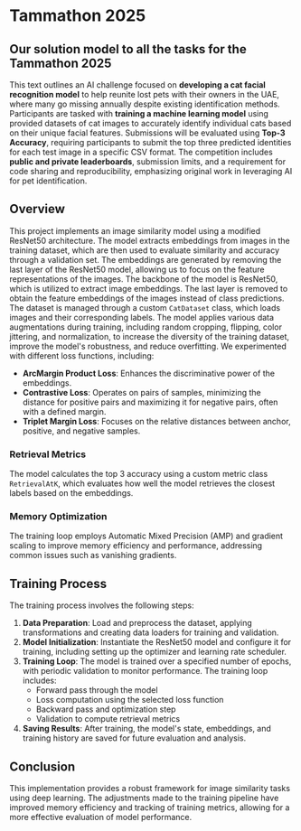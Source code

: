 # Tammathon 2025

## Our solution model to all the tasks for the Tammathon 2025

This text outlines an AI challenge focused on **developing a cat facial recognition model** to help reunite lost pets with their owners in the UAE, where many go missing annually despite existing identification methods. Participants are tasked with **training a machine learning model** using provided datasets of cat images to accurately identify individual cats based on their unique facial features. Submissions will be evaluated using **Top-3 Accuracy**, requiring participants to submit the top three predicted identities for each test image in a specific CSV format. The competition includes **public and private leaderboards**, submission limits, and a requirement for code sharing and reproducibility, emphasizing original work in leveraging AI for pet identification.


## Overview

This project implements an image similarity model using a modified ResNet50 architecture. The model extracts embeddings from images in the training dataset, which are then used to evaluate similarity and accuracy through a validation set. The embeddings are generated by removing the last layer of the ResNet50 model, allowing us to focus on the feature representations of the images.
The backbone of the model is ResNet50, which is utilized to extract image embeddings. The last layer is removed to obtain the feature embeddings of the images instead of class predictions. The dataset is managed through a custom `CatDataset` class, which loads images and their corresponding labels.
The model applies various data augmentations during training, including random cropping, flipping, color jittering, and normalization, to increase the diversity of the training dataset, improve the model's robustness, and reduce overfitting.
We experimented with different loss functions, including:
- **ArcMargin Product Loss**: Enhances the discriminative power of the embeddings.
- **Contrastive Loss**: Operates on pairs of samples, minimizing the distance for positive pairs and maximizing it for negative pairs, often with a defined margin.
- **Triplet Margin Loss**: Focuses on the relative distances between anchor, positive, and negative samples.

### Retrieval Metrics
The model calculates the top 3 accuracy using a custom metric class `RetrievalAtK`, which evaluates how well the model retrieves the closest labels based on the embeddings.
### Memory Optimization
The training loop employs Automatic Mixed Precision (AMP) and gradient scaling to improve memory efficiency and performance, addressing common issues such as vanishing gradients.
## Training Process
The training process involves the following steps:
1. **Data Preparation**: Load and preprocess the dataset, applying transformations and creating data loaders for training and validation.
2. **Model Initialization**: Instantiate the ResNet50 model and configure it for training, including setting up the optimizer and learning rate scheduler.
3. **Training Loop**: The model is trained over a specified number of epochs, with periodic validation to monitor performance. The training loop includes:
   - Forward pass through the model
   - Loss computation using the selected loss function
   - Backward pass and optimization step
   - Validation to compute retrieval metrics
4. **Saving Results**: After training, the model's state, embeddings, and training history are saved for future evaluation and analysis.

## Conclusion
This implementation provides a robust framework for image similarity tasks using deep learning. The adjustments made to the training pipeline have improved memory efficiency and tracking of training metrics, allowing for a more effective evaluation of model performance.
